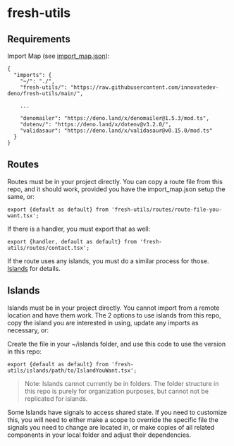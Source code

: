 # fresh-utils

## Requirements

Import Map (see [import_map.json](import_map.json)):

    {
      "imports": {
        "~/": "./",
        "fresh-utils/": "https://raw.githubusercontent.com/innovatedev-deno/fresh-utils/main/",
        
        ...
        
        "denomailer": "https://deno.land/x/denomailer@1.5.3/mod.ts",
        "dotenv/": "https://deno.land/x/dotenv@v3.2.0/",
        "validasaur": "https://deno.land/x/validasaur@v0.15.0/mod.ts"
      }
    }

## Routes

Routes must be in your project directly. You can copy a route file from this repo, and it should work, provided you have the import_map.json setup the same, or:

    export {default as default} from 'fresh-utils/routes/route-file-you-want.tsx';
    
If there is a handler, you must export that as well:

    export {handler, default as default} from 'fresh-utils/routes/contact.tsx';

If the route uses any islands, you must do a similar process for those. [Islands](#islands) for details.

## Islands

Islands must be in your project directly. You cannot import from a remote location and have them work. The 2 options to use islands from this repo, copy the island you are interested in using, update any imports as necessary, or:

Create the file in your ~/islands folder, and use this code to use the version in this repo:

    export {default as default} from 'fresh-utils/islands/path/to/IslandYouWant.tsx';

> Note: Islands cannot currently be in folders. The folder structure in this repo is purely for organization purposes, but cannot not be replicated for islands.

Some Islands have signals to access shared state. If you need to customize this, you will need to either make a scope to override the specific file the signals you need to change are located in, or make copies of all related components in your local folder and adjust their dependencies.

